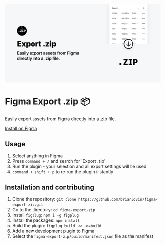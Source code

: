   ![Figma Export .zip](./assets/cover.png)

# Figma Export .zip 📦

Easily export assets from Figma directly into a .zip file.

[Install on Figma](https://www.figma.com/c/plugin/747228167548695118/Export-.zip)

## Usage

1. Select anything in Figma
2. Press `command + /` and search for 'Export .zip'
3. Run the plugin - your selection and all export settings will be used
4. `command + shift + p` to re-run the plugin instantly
 
## Installation and contributing

1. Clone the repository: `git clone https://github.com/brianlovin/figma-export-zip.git`
1. Go to the directory: `cd figma-export-zip`
1. Install `figplug`: `npm i -g figplug`
1. Install the packages: `npm install`
1. Build the plugin: `figplug build -w -o=build`
1. Add a new development plugin to Figma
1. Select the `figma-export-zip/build/manifest.json` file as the manifest
